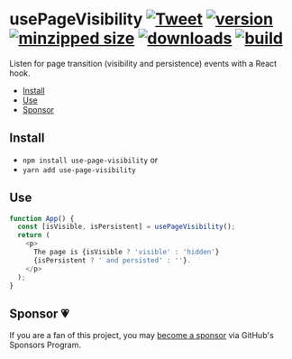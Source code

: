 # usePageVisibility [![Tweet](https://img.shields.io/twitter/url/http/shields.io.svg?style=social)](https://twitter.com/intent/tweet?text=Listen%20for%20page%20transition%20events%20with%20a%20React%20hook.&url=https://github.com/CharlesStover/use-page-visibility&via=CharlesStover&hashtags=react,reactjs,javascript,typescript,webdev,webdevelopment) [![version](https://img.shields.io/npm/v/use-page-visibility.svg)](https://www.npmjs.com/package/use-page-visibility) [![minzipped size](https://img.shields.io/bundlephobia/minzip/use-page-visibility.svg)](https://www.npmjs.com/package/use-page-visibility) [![downloads](https://img.shields.io/npm/dt/use-page-visibility.svg)](https://www.npmjs.com/package/use-page-visibility) [![build](https://api.travis-ci.com/CharlesStover/use-page-visibility.svg)](https://travis-ci.com/CharlesStover/use-page-visibility/)

Listen for page transition (visibility and persistence) events with a React
hook.

- [Install](#install)
- [Use](#use)
- [Sponsor](#sponsor)

## Install

- `npm install use-page-visibility` or
- `yarn add use-page-visibility`

## Use

```javascript
function App() {
  const [isVisible, isPersistent] = usePageVisibility();
  return (
    <p>
      The page is {isVisible ? 'visible' : 'hidden'}
      {isPersistent ? ' and persisted' : ''}.
    </p>
  );
}
```

## Sponsor 💗

If you are a fan of this project, you may
[become a sponsor](https://github.com/sponsors/CharlesStover)
via GitHub's Sponsors Program.
